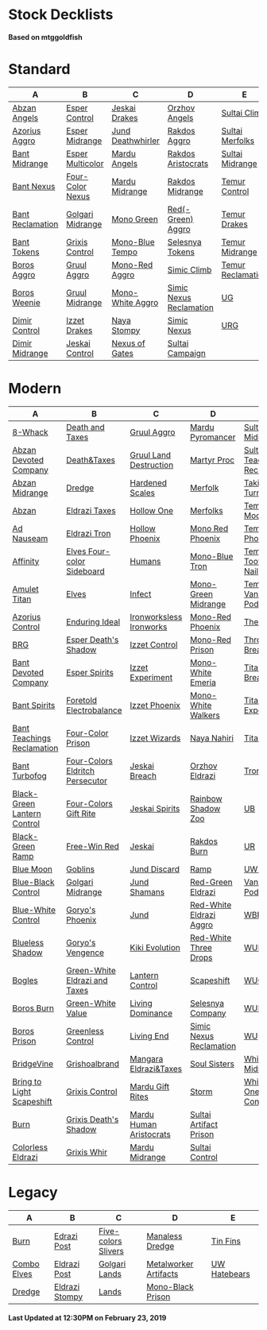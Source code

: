 # Stock Decklists
#### Based on mtggoldfish


# Standard

|                                 A                                  |                                 B                                  |                                  C                                   |                                        D                                         |                                  E                                   |
|--------------------------------------------------------------------|--------------------------------------------------------------------|----------------------------------------------------------------------|----------------------------------------------------------------------------------|----------------------------------------------------------------------|
|[Abzan Angels](./mtggoldfish/Standard/decks/Abzan_Angels.md)        |[Esper Control](./mtggoldfish/Standard/decks/Esper_Control.md)      |[Jeskai Drakes](./mtggoldfish/Standard/decks/Jeskai_Drakes.md)        |[Orzhov Angels](./mtggoldfish/Standard/decks/Orzhov_Angels.md)                    |[Sultai Climb](./mtggoldfish/Standard/decks/Sultai_Climb.md)          |
|[Azorius Aggro](./mtggoldfish/Standard/decks/Azorius_Aggro.md)      |[Esper Midrange](./mtggoldfish/Standard/decks/Esper_Midrange.md)    |[Jund Deathwhirler](./mtggoldfish/Standard/decks/Jund_Deathwhirler.md)|[Rakdos Aggro](./mtggoldfish/Standard/decks/Rakdos_Aggro.md)                      |[Sultai Merfolks](./mtggoldfish/Standard/decks/Sultai_Merfolks.md)    |
|[Bant Midrange](./mtggoldfish/Standard/decks/Bant_Midrange.md)      |[Esper Multicolor](./mtggoldfish/Standard/decks/Esper_Multicolor.md)|[Mardu Angels](./mtggoldfish/Standard/decks/Mardu_Angels.md)          |[Rakdos Aristocrats](./mtggoldfish/Standard/decks/Rakdos_Aristocrats.md)          |[Sultai Midrange](./mtggoldfish/Standard/decks/Sultai_Midrange.md)    |
|[Bant Nexus](./mtggoldfish/Standard/decks/Bant_Nexus.md)            |[Four-Color Nexus](./mtggoldfish/Standard/decks/Four-Color_Nexus.md)|[Mardu Midrange](./mtggoldfish/Standard/decks/Mardu_Midrange.md)      |[Rakdos Midrange](./mtggoldfish/Standard/decks/Rakdos_Midrange.md)                |[Temur Control](./mtggoldfish/Standard/decks/Temur_Control.md)        |
|[Bant Reclamation](./mtggoldfish/Standard/decks/Bant_Reclamation.md)|[Golgari Midrange](./mtggoldfish/Standard/decks/Golgari_Midrange.md)|[Mono Green](./mtggoldfish/Standard/decks/Mono_Green.md)              |[Red(-Green) Aggro](./mtggoldfish/Standard/decks/Red(-Green)_Aggro.md)            |[Temur Drakes](./mtggoldfish/Standard/decks/Temur_Drakes.md)          |
|[Bant Tokens](./mtggoldfish/Standard/decks/Bant_Tokens.md)          |[Grixis Control](./mtggoldfish/Standard/decks/Grixis_Control.md)    |[Mono-Blue Tempo](./mtggoldfish/Standard/decks/Mono-Blue_Tempo.md)    |[Selesnya Tokens](./mtggoldfish/Standard/decks/Selesnya_Tokens.md)                |[Temur Midrange](./mtggoldfish/Standard/decks/Temur_Midrange.md)      |
|[Boros Aggro](./mtggoldfish/Standard/decks/Boros_Aggro.md)          |[Gruul Aggro](./mtggoldfish/Standard/decks/Gruul_Aggro.md)          |[Mono-Red Aggro](./mtggoldfish/Standard/decks/Mono-Red_Aggro.md)      |[Simic Climb](./mtggoldfish/Standard/decks/Simic_Climb.md)                        |[Temur Reclamation](./mtggoldfish/Standard/decks/Temur_Reclamation.md)|
|[Boros Weenie](./mtggoldfish/Standard/decks/Boros_Weenie.md)        |[Gruul Midrange](./mtggoldfish/Standard/decks/Gruul_Midrange.md)    |[Mono-White Aggro](./mtggoldfish/Standard/decks/Mono-White_Aggro.md)  |[Simic Nexus Reclamation](./mtggoldfish/Standard/decks/Simic_Nexus_Reclamation.md)|[UG](./mtggoldfish/Standard/decks/UG.md)                              |
|[Dimir Control](./mtggoldfish/Standard/decks/Dimir_Control.md)      |[Izzet Drakes](./mtggoldfish/Standard/decks/Izzet_Drakes.md)        |[Naya Stompy](./mtggoldfish/Standard/decks/Naya_Stompy.md)            |[Simic Nexus](./mtggoldfish/Standard/decks/Simic_Nexus.md)                        |[URG](./mtggoldfish/Standard/decks/URG.md)                            |
|[Dimir Midrange](./mtggoldfish/Standard/decks/Dimir_Midrange.md)    |[Jeskai Control](./mtggoldfish/Standard/decks/Jeskai_Control.md)    |[Nexus of Gates](./mtggoldfish/Standard/decks/Nexus_of_Gates.md)      |[Sultai Campaign](./mtggoldfish/Standard/decks/Sultai_Campaign.md)                |                                                                      |


# Modern

|                                           A                                            |                                               B                                                |                                         C                                          |                                       D                                        |                                           E                                            |
|----------------------------------------------------------------------------------------|------------------------------------------------------------------------------------------------|------------------------------------------------------------------------------------|--------------------------------------------------------------------------------|----------------------------------------------------------------------------------------|
|[8-Whack](./mtggoldfish/Modern/decks/8-Whack.md)                                        |[Death and Taxes](./mtggoldfish/Modern/decks/Death_and_Taxes.md)                                |[Gruul Aggro](./mtggoldfish/Modern/decks/Gruul_Aggro.md)                            |[Mardu Pyromancer](./mtggoldfish/Modern/decks/Mardu_Pyromancer.md)              |[Sultai Midrange](./mtggoldfish/Modern/decks/Sultai_Midrange.md)                        |
|[Abzan Devoted Company](./mtggoldfish/Modern/decks/Abzan_Devoted_Company.md)            |[Death&amp;Taxes](./mtggoldfish/Modern/decks/Death&amp;Taxes.md)                                |[Gruul Land Destruction](./mtggoldfish/Modern/decks/Gruul_Land_Destruction.md)      |[Martyr Proc](./mtggoldfish/Modern/decks/Martyr_Proc.md)                        |[Sultai Teaching Reclamation](./mtggoldfish/Modern/decks/Sultai_Teaching_Reclamation.md)|
|[Abzan Midrange](./mtggoldfish/Modern/decks/Abzan_Midrange.md)                          |[Dredge](./mtggoldfish/Modern/decks/Dredge.md)                                                  |[Hardened Scales](./mtggoldfish/Modern/decks/Hardened_Scales.md)                    |[Merfolk](./mtggoldfish/Modern/decks/Merfolk.md)                                |[Taking Turns](./mtggoldfish/Modern/decks/Taking_Turns.md)                              |
|[Abzan](./mtggoldfish/Modern/decks/Abzan.md)                                            |[Eldrazi Taxes](./mtggoldfish/Modern/decks/Eldrazi_Taxes.md)                                    |[Hollow One](./mtggoldfish/Modern/decks/Hollow_One.md)                              |[Merfolks](./mtggoldfish/Modern/decks/Merfolks.md)                              |[Temur Moon](./mtggoldfish/Modern/decks/Temur_Moon.md)                                  |
|[Ad Nauseam](./mtggoldfish/Modern/decks/Ad_Nauseam.md)                                  |[Eldrazi Tron](./mtggoldfish/Modern/decks/Eldrazi_Tron.md)                                      |[Hollow Phoenix](./mtggoldfish/Modern/decks/Hollow_Phoenix.md)                      |[Mono Red Phoenix](./mtggoldfish/Modern/decks/Mono_Red_Phoenix.md)              |[Temur Phoenix](./mtggoldfish/Modern/decks/Temur_Phoenix.md)                            |
|[Affinity](./mtggoldfish/Modern/decks/Affinity.md)                                      |[Elves Four-color Sideboard](./mtggoldfish/Modern/decks/Elves_Four-color_Sideboard.md)          |[Humans](./mtggoldfish/Modern/decks/Humans.md)                                      |[Mono-Blue Tron](./mtggoldfish/Modern/decks/Mono-Blue_Tron.md)                  |[Temur Tooth and Nail](./mtggoldfish/Modern/decks/Temur_Tooth_and_Nail.md)              |
|[Amulet Titan](./mtggoldfish/Modern/decks/Amulet_Titan.md)                              |[Elves](./mtggoldfish/Modern/decks/Elves.md)                                                    |[Infect](./mtggoldfish/Modern/decks/Infect.md)                                      |[Mono-Green Midrange](./mtggoldfish/Modern/decks/Mono-Green_Midrange.md)        |[Temur Vannifar Pod](./mtggoldfish/Modern/decks/Temur_Vannifar_Pod.md)                  |
|[Azorius Control](./mtggoldfish/Modern/decks/Azorius_Control.md)                        |[Enduring Ideal](./mtggoldfish/Modern/decks/Enduring_Ideal.md)                                  |[Ironworksless Ironworks](./mtggoldfish/Modern/decks/Ironworksless_Ironworks.md)    |[Mono-Red Phoenix](./mtggoldfish/Modern/decks/Mono-Red_Phoenix.md)              |[The Rock](./mtggoldfish/Modern/decks/The_Rock.md)                                      |
|[BRG](./mtggoldfish/Modern/decks/BRG.md)                                                |[Esper Death's Shadow](./mtggoldfish/Modern/decks/Esper_Death's_Shadow.md)                      |[Izzet Control](./mtggoldfish/Modern/decks/Izzet_Control.md)                        |[Mono-Red Prison](./mtggoldfish/Modern/decks/Mono-Red_Prison.md)                |[Through the Breach](./mtggoldfish/Modern/decks/Through_the_Breach.md)                  |
|[Bant Devoted Company](./mtggoldfish/Modern/decks/Bant_Devoted_Company.md)              |[Esper Spirits](./mtggoldfish/Modern/decks/Esper_Spirits.md)                                    |[Izzet Experiment](./mtggoldfish/Modern/decks/Izzet_Experiment.md)                  |[Mono-White Emeria](./mtggoldfish/Modern/decks/Mono-White_Emeria.md)            |[Titan Breach](./mtggoldfish/Modern/decks/Titan_Breach.md)                              |
|[Bant Spirits](./mtggoldfish/Modern/decks/Bant_Spirits.md)                              |[Foretold Electrobalance](./mtggoldfish/Modern/decks/Foretold_Electrobalance.md)                |[Izzet Phoenix](./mtggoldfish/Modern/decks/Izzet_Phoenix.md)                        |[Mono-White Walkers](./mtggoldfish/Modern/decks/Mono-White_Walkers.md)          |[Titan Experiment](./mtggoldfish/Modern/decks/Titan_Experiment.md)                      |
|[Bant Teachings Reclamation](./mtggoldfish/Modern/decks/Bant_Teachings_Reclamation.md)  |[Four-Color Prison](./mtggoldfish/Modern/decks/Four-Color_Prison.md)                            |[Izzet Wizards](./mtggoldfish/Modern/decks/Izzet_Wizards.md)                        |[Naya Nahiri](./mtggoldfish/Modern/decks/Naya_Nahiri.md)                        |[TitanShift](./mtggoldfish/Modern/decks/TitanShift.md)                                  |
|[Bant Turbofog](./mtggoldfish/Modern/decks/Bant_Turbofog.md)                            |[Four-Colors Eldritch Persecutor](./mtggoldfish/Modern/decks/Four-Colors_Eldritch_Persecutor.md)|[Jeskai Breach](./mtggoldfish/Modern/decks/Jeskai_Breach.md)                        |[Orzhov Eldrazi](./mtggoldfish/Modern/decks/Orzhov_Eldrazi.md)                  |[Tron](./mtggoldfish/Modern/decks/Tron.md)                                              |
|[Black-Green Lantern Control](./mtggoldfish/Modern/decks/Black-Green_Lantern_Control.md)|[Four-Colors Gift Rite](./mtggoldfish/Modern/decks/Four-Colors_Gift_Rite.md)                    |[Jeskai Spirits](./mtggoldfish/Modern/decks/Jeskai_Spirits.md)                      |[Rainbow Shadow Zoo](./mtggoldfish/Modern/decks/Rainbow_Shadow_Zoo.md)          |[UB](./mtggoldfish/Modern/decks/UB.md)                                                  |
|[Black-Green Ramp](./mtggoldfish/Modern/decks/Black-Green_Ramp.md)                      |[Free-Win Red](./mtggoldfish/Modern/decks/Free-Win_Red.md)                                      |[Jeskai](./mtggoldfish/Modern/decks/Jeskai.md)                                      |[Rakdos Burn](./mtggoldfish/Modern/decks/Rakdos_Burn.md)                        |[UR](./mtggoldfish/Modern/decks/UR.md)                                                  |
|[Blue Moon](./mtggoldfish/Modern/decks/Blue_Moon.md)                                    |[Goblins](./mtggoldfish/Modern/decks/Goblins.md)                                                |[Jund Discard](./mtggoldfish/Modern/decks/Jund_Discard.md)                          |[Ramp](./mtggoldfish/Modern/decks/Ramp.md)                                      |[UW Spirits](./mtggoldfish/Modern/decks/UW_Spirits.md)                                  |
|[Blue-Black Control](./mtggoldfish/Modern/decks/Blue-Black_Control.md)                  |[Golgari Midrange](./mtggoldfish/Modern/decks/Golgari_Midrange.md)                              |[Jund Shamans](./mtggoldfish/Modern/decks/Jund_Shamans.md)                          |[Red-Green Eldrazi](./mtggoldfish/Modern/decks/Red-Green_Eldrazi.md)            |[Vannifar Pod](./mtggoldfish/Modern/decks/Vannifar_Pod.md)                              |
|[Blue-White Control](./mtggoldfish/Modern/decks/Blue-White_Control.md)                  |[Goryo's Phoenix](./mtggoldfish/Modern/decks/Goryo's_Phoenix.md)                                |[Jund](./mtggoldfish/Modern/decks/Jund.md)                                          |[Red-White Eldrazi Aggro](./mtggoldfish/Modern/decks/Red-White_Eldrazi_Aggro.md)|[WBRG](./mtggoldfish/Modern/decks/WBRG.md)                                              |
|[Blueless Shadow](./mtggoldfish/Modern/decks/Blueless_Shadow.md)                        |[Goryo's Vengence](./mtggoldfish/Modern/decks/Goryo's_Vengence.md)                              |[Kiki Evolution](./mtggoldfish/Modern/decks/Kiki_Evolution.md)                      |[Red-White Three Drops](./mtggoldfish/Modern/decks/Red-White_Three_Drops.md)    |[WUBRG](./mtggoldfish/Modern/decks/WUBRG.md)                                            |
|[Bogles](./mtggoldfish/Modern/decks/Bogles.md)                                          |[Green-White Eldrazi and Taxes](./mtggoldfish/Modern/decks/Green-White_Eldrazi_and_Taxes.md)    |[Lantern Control](./mtggoldfish/Modern/decks/Lantern_Control.md)                    |[Scapeshift](./mtggoldfish/Modern/decks/Scapeshift.md)                          |[WUG](./mtggoldfish/Modern/decks/WUG.md)                                                |
|[Boros Burn](./mtggoldfish/Modern/decks/Boros_Burn.md)                                  |[Green-White Value](./mtggoldfish/Modern/decks/Green-White_Value.md)                            |[Living Dominance](./mtggoldfish/Modern/decks/Living_Dominance.md)                  |[Selesnya Company](./mtggoldfish/Modern/decks/Selesnya_Company.md)              |[WUR](./mtggoldfish/Modern/decks/WUR.md)                                                |
|[Boros Prison](./mtggoldfish/Modern/decks/Boros_Prison.md)                              |[Greenless Control](./mtggoldfish/Modern/decks/Greenless_Control.md)                            |[Living End](./mtggoldfish/Modern/decks/Living_End.md)                              |[Simic Nexus Reclamation](./mtggoldfish/Modern/decks/Simic_Nexus_Reclamation.md)|[WU](./mtggoldfish/Modern/decks/WU.md)                                                  |
|[BridgeVine](./mtggoldfish/Modern/decks/BridgeVine.md)                                  |[Grishoalbrand](./mtggoldfish/Modern/decks/Grishoalbrand.md)                                    |[Mangara Eldrazi&amp;Taxes](./mtggoldfish/Modern/decks/Mangara_Eldrazi&amp;Taxes.md)|[Soul Sisters](./mtggoldfish/Modern/decks/Soul_Sisters.md)                      |[White-Blue Midrange](./mtggoldfish/Modern/decks/White-Blue_Midrange.md)                |
|[Bring to Light Scapeshift](./mtggoldfish/Modern/decks/Bring_to_Light_Scapeshift.md)    |[Grixis Control](./mtggoldfish/Modern/decks/Grixis_Control.md)                                  |[Mardu Gift Rites](./mtggoldfish/Modern/decks/Mardu_Gift_Rites.md)                  |[Storm](./mtggoldfish/Modern/decks/Storm.md)                                    |[White-Blue One-ofs Control](./mtggoldfish/Modern/decks/White-Blue_One-ofs_Control.md)  |
|[Burn](./mtggoldfish/Modern/decks/Burn.md)                                              |[Grixis Death's Shadow](./mtggoldfish/Modern/decks/Grixis_Death's_Shadow.md)                    |[Mardu Human Aristocrats](./mtggoldfish/Modern/decks/Mardu_Human_Aristocrats.md)    |[Sultai Artifact Prison](./mtggoldfish/Modern/decks/Sultai_Artifact_Prison.md)  |                                                                                        |
|[Colorless Eldrazi](./mtggoldfish/Modern/decks/Colorless_Eldrazi.md)                    |[Grixis Whir](./mtggoldfish/Modern/decks/Grixis_Whir.md)                                        |[Mardu Midrange](./mtggoldfish/Modern/decks/Mardu_Midrange.md)                      |[Sultai Control](./mtggoldfish/Modern/decks/Sultai_Control.md)                  |                                                                                        |


# Legacy

|                           A                            |                              B                               |                                   C                                    |                                     D                                      |                            E                             |
|--------------------------------------------------------|--------------------------------------------------------------|------------------------------------------------------------------------|----------------------------------------------------------------------------|----------------------------------------------------------|
|[Burn](./mtggoldfish/Legacy/decks/Burn.md)              |[Edrazi Post](./mtggoldfish/Legacy/decks/Edrazi_Post.md)      |[Five-colors Slivers](./mtggoldfish/Legacy/decks/Five-colors_Slivers.md)|[Manaless Dredge](./mtggoldfish/Legacy/decks/Manaless_Dredge.md)            |[Tin Fins](./mtggoldfish/Legacy/decks/Tin_Fins.md)        |
|[Combo Elves](./mtggoldfish/Legacy/decks/Combo_Elves.md)|[Eldrazi Post](./mtggoldfish/Legacy/decks/Eldrazi_Post.md)    |[Golgari Lands](./mtggoldfish/Legacy/decks/Golgari_Lands.md)            |[Metalworker Artifacts](./mtggoldfish/Legacy/decks/Metalworker_Artifacts.md)|[UW Hatebears](./mtggoldfish/Legacy/decks/UW_Hatebears.md)|
|[Dredge](./mtggoldfish/Legacy/decks/Dredge.md)          |[Eldrazi Stompy](./mtggoldfish/Legacy/decks/Eldrazi_Stompy.md)|[Lands](./mtggoldfish/Legacy/decks/Lands.md)                            |[Mono-Black Prison](./mtggoldfish/Legacy/decks/Mono-Black_Prison.md)        |                                                          |



#### Last Updated at 12:30PM on February 23, 2019